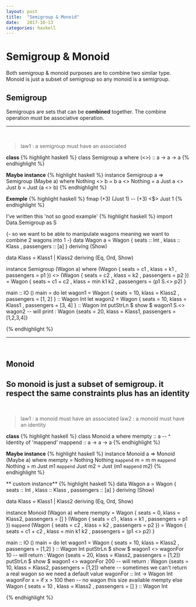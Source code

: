 ```yaml
---
layout: post
title:  "Semigroup & Monoid"
date:   2017-10-13
categories: haskell
---
```


# Semigroup & Monoid

Both semigroup & monoid purposes are to combine two similar type.
Monoid is just a subset of semigroup so any monoid is a semigroup.

## Semigroup

Semigroups are sets that can be **combined** together. The combine operation must be associative operation.


---
<br>

> law1 : a semigroup must have an associated

**class**
{% highlight haskell %}
class Semigroup a where
  (<>) :: a -> a -> a
{% endhighlight %}


**Maybe instance**
{% highlight haskell %}
instance Semigroup a => Semigroup (Maybe a) where
  Nothing <> b       = b
  a       <> Nothing = a
  Just a  <> Just b  = Just (a <> b)
{% endhighlight %}

**Exemple**
{% highlight haskell %}
  fmap (+3) (Just 1) -- (+3) <$> Just 1
{% endhighlight %}

I've written this 'not so good example'
{% highlight haskell %}
import Data.Semigroup as S

{- so we want to be able to manipulate wagons
   meaning we want to combine 2 wagons into 1
-}
data Wagon a = Wagon { seats :: Int
                     , klass :: Klass
                     , passengers :: [a]
                     } deriving (Show)

data Klass = Klass1 | Klass2 deriving (Eq, Ord, Show)

instance Semigroup (Wagon a) where
  (Wagon { seats = c1
         , klass = k1
         , passengers = p1 })
    <> (Wagon { seats = c2
              , klass = k2
              , passengers = p2 }) =
    Wagon { seats = c1 + c2
          , klass = min k1 k2
          , passengers = (p1 S.<> p2)
          }

main :: IO ()
main = do
  let wagon1 = Wagon { seats = 10,
                       klass = Klass2
                     , passengers = [1, 2]
                     } :: Wagon Int
  let wagon2 = Wagon { seats = 10,
                       klass = Klass1
                     , passengers = [3, 4]
                     } :: Wagon Int
  putStrLn $ show $ wagon1 S.<> wagon2
  -- will print : Wagon {seats = 20, klass = Klass1, passengers = [1,2,3,4]}

{% endhighlight %}

---
<br>


## Monoid

So monoid is just a subset of semigroup. it respect the same constraints plus has an identity
---
<br>

> law1 : a monoid must have an associated
> law2 : a monoid must have an identity

**class**
{% highlight haskell %}
class Monoid a where
        mempty  :: a
        -- ^ Identity of 'mappend'
        mappend :: a -> a -> a
{% endhighlight %}

**Maybe instance**
{% highlight haskell %}
instance Monoid a => Monoid (Maybe a) where
  mempty = Nothing
  Nothing `mappend` m = m
  m `mappend` Nothing = m
  Just m1 `mappend` Just m2 = Just (m1 `mappend` m2)
{% endhighlight %}

** custom instance**
{% highlight haskell %}
data Wagon a = Wagon { seats :: Int
                     , klass :: Klass
                     , passengers :: [a]
                     } deriving (Show)

data Klass = Klass1 | Klass2 deriving (Eq, Ord, Show)

instance Monoid (Wagon a) where
  mempty = Wagon { seats = 0, klass = Klass2, passengers = [] }
  (Wagon { seats = c1
         , klass = k1
         , passengers = p1 })
    `mappend` (Wagon { seats = c2
              , klass = k2
              , passengers = p2 }) =
    Wagon { seats = c1 + c2
          , klass = min k1 k2
          , passengers = (p1 <> p2)
          }

main :: IO ()
main = do
  let wagon1 = Wagon { seats = 10,
                       klass = Klass2
                     , passengers = [1,2]
                     } :: Wagon Int
  putStrLn $ show $
    wagon1 <> wagonFor 10
    -- will return :  Wagon {seats = 20, klass = Klass2, passengers = [1,2]}
  putStrLn $ show $
    wagon1 <> wagonFor 200
    -- will return : Wagon {seats = 10, klass = Klass2, passengers = [1,2]}
  where
    -- sometimes we can't return a real wagon so we need a default value
    wagonFor :: Int -> Wagon Int
    wagonFor x =
      if x > 100 then -- no wagon this size available
        mempty
      else
        Wagon { seats = 10
              , klass = Klass2
              , passengers = []
              } :: Wagon Int

{% endhighlight %}
